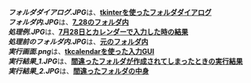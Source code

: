 ***フォルダダイアログ.JPG***は、<ins>**tkinterを使ったフォルダダイアログ**</ins><br>
***フォルダ内.JPG***は、<ins>**7_28のフォルダ内**</ins><br>
***処理例.JPG***は、<ins>**7月28日とカレンダーで入力した時の結果**</ins><br>
***処理前のフォルダ内.JPG***は、<ins>**元のフォルダ内**</ins><br>
***実行画面.png***は、<ins>**tkcalendarを使った入力GUI**</ins><br>
***実行結果_1.JPG***は、<ins>**間違ったフォルダが作成されてしまったときの実行結果**</ins><br>
***実行結果_2.JPG***は、<ins>**間違ったフォルダの中身**</ins>


